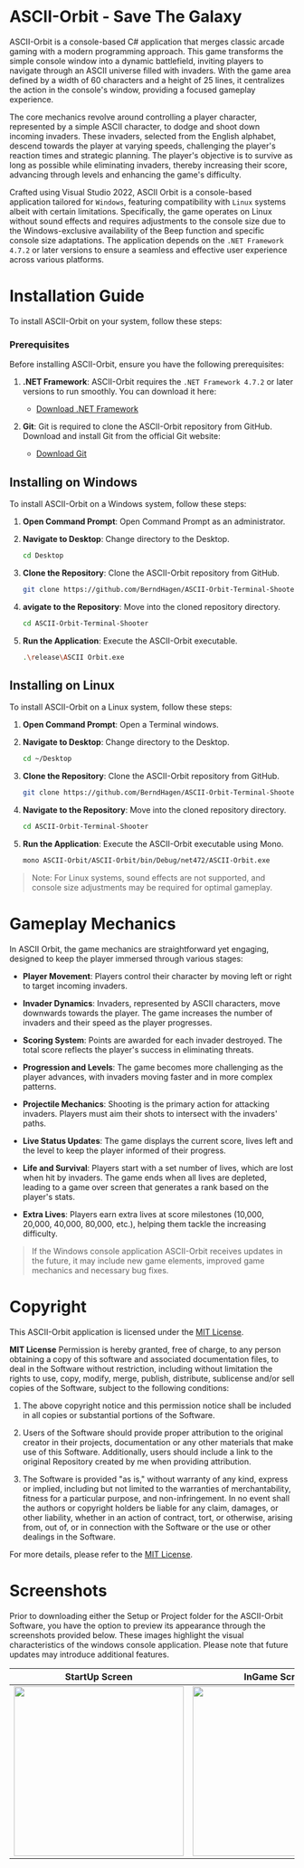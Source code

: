 # ASCII-Orbit - Save The Galaxy

ASCII-Orbit is a console-based C# application that merges classic arcade gaming with a modern programming approach. This game transforms the simple console window into a dynamic battlefield, inviting players to navigate through an ASCII universe filled with invaders. With the game area defined by a width of 60 characters and a height of 25 lines, it centralizes the action in the console's window, providing a focused gameplay experience.

The core mechanics revolve around controlling a player character, represented by a simple ASCII character, to dodge and shoot down incoming invaders. These invaders, selected from the English alphabet, descend towards the player at varying speeds, challenging the player's reaction times and strategic planning. The player's objective is to survive as long as possible while eliminating invaders, thereby increasing their score, advancing through levels and enhancing the game's difficulty.

Crafted using Visual Studio 2022, ASCII Orbit is a console-based application tailored for `Windows`, featuring compatibility with `Linux` systems albeit with certain limitations. Specifically, the game operates on Linux without sound effects and requires adjustments to the console size due to the Windows-exclusive availability of the Beep function and specific console size adaptations. The application depends on the `.NET Framework 4.7.2` or later versions to ensure a seamless and effective user experience across various platforms.

# Installation Guide

To install ASCII-Orbit on your system, follow these steps:

### Prerequisites

Before installing ASCII-Orbit, ensure you have the following prerequisites:

1. **.NET Framework**: ASCII-Orbit requires the `.NET Framework 4.7.2` or later versions to run smoothly. You can download it here:
   - [Download .NET Framework](https://dotnet.microsoft.com/download/dotnet-framework)
   
2. **Git**: Git is required to clone the ASCII-Orbit repository from GitHub. Download and install Git from the official Git website:
   - [Download Git](https://git-scm.com/)

## Installing on Windows

To install ASCII-Orbit on a Windows system, follow these steps:

1. **Open Command Prompt**: Open Command Prompt as an administrator.

2. **Navigate to Desktop**: Change directory to the Desktop.
   ```bash
   cd Desktop

3. **Clone the Repository**: Clone the ASCII-Orbit repository from GitHub.
   ```bash
   git clone https://github.com/BerndHagen/ASCII-Orbit-Terminal-Shooter.git

4. **avigate to the Repository**: Move into the cloned repository directory.
   ```bash
   cd ASCII-Orbit-Terminal-Shooter

5. **Run the Application**: Execute the ASCII-Orbit executable.
   ```bash
   .\release\ASCII Orbit.exe

## Installing on Linux

To install ASCII-Orbit on a Linux system, follow these steps:

1. **Open Command Prompt**: Open a Terminal windows.

2. **Navigate to Desktop**: Change directory to the Desktop.
   ```bash
   cd ~/Desktop
   
3. **Clone the Repository**: Clone the ASCII-Orbit repository from GitHub.
   ```bash
   git clone https://github.com/BerndHagen/ASCII-Orbit-Terminal-Shooter.git

4. **Navigate to the Repository**: Move into the cloned repository directory.
   ```bash
   cd ASCII-Orbit-Terminal-Shooter

5. **Run the Application**: Execute the ASCII-Orbit executable using Mono.
   ```bash
   mono ASCII-Orbit/ASCII-Orbit/bin/Debug/net472/ASCII-Orbit.exe

> Note: For Linux systems, sound effects are not supported, and console size adjustments may be required for optimal gameplay.

# Gameplay Mechanics

In ASCII Orbit, the game mechanics are straightforward yet engaging, designed to keep the player immersed through various stages:

- **Player Movement**: Players control their character by moving left or right to target incoming invaders.

- **Invader Dynamics**: Invaders, represented by ASCII characters, move downwards towards the player. The game increases the number of invaders and their speed as the player progresses.

- **Scoring System**: Points are awarded for each invader destroyed. The total score reflects the player's success in eliminating threats.

- **Progression and Levels**: The game becomes more challenging as the player advances, with invaders moving faster and in more complex patterns.

- **Projectile Mechanics**: Shooting is the primary action for attacking invaders. Players must aim their shots to intersect with the invaders' paths.

- **Live Status Updates**: The game displays the current score, lives left and the level to keep the player informed of their progress.

- **Life and Survival**: Players start with a set number of lives, which are lost when hit by invaders. The game ends when all lives are depleted, leading to a game over screen that generates a rank based on the player's stats.

- **Extra Lives**: Players earn extra lives at score milestones (10,000, 20,000, 40,000, 80,000, etc.), helping them tackle the increasing difficulty.
  
> If the Windows console application ASCII-Orbit receives updates in the future, it may include new game elements, improved game mechanics and necessary bug fixes.

# Copyright

This ASCII-Orbit application is licensed under the [MIT License](LICENSE).

**MIT License**
Permission is hereby granted, free of charge, to any person obtaining a copy of this software and associated documentation files, to deal in the Software without restriction, including without limitation the rights to use, copy, modify, merge, publish, distribute, sublicense and/or sell copies of the Software, subject to the following conditions:

1. The above copyright notice and this permission notice shall be included in all copies or substantial portions of the Software.

2. Users of the Software should provide proper attribution to the original creator in their projects, documentation or any other materials that make use of this Software. Additionally, users should include a link to the original Repository created by me when providing attribution.

3. The Software is provided "as is," without warranty of any kind, express or implied, including but not limited to the warranties of merchantability, fitness for a particular purpose, and non-infringement. In no event shall the authors or copyright holders be liable for any claim, damages, or other liability, whether in an action of contract, tort, or otherwise, arising from, out of, or in connection with the Software or the use or other dealings in the Software.

For more details, please refer to the [MIT License](LICENSE).

# Screenshots
Prior to downloading either the Setup or Project folder for the ASCII-Orbit Software, you have the option to preview its appearance through the screenshots provided below. These images highlight the visual characteristics of the windows console application. Please note that future updates may introduce additional features.

| StartUp Screen               | InGame Screen                | GameOver Screen              |
|------------------------------|------------------------------|------------------------------|
| <img src="https://github.com/BerndHagen/ASCII-Orbit-Terminal-Shooter/raw/main/img/v1.0.0-ascii-orbit-title.png" width="300px"> | <img src="https://github.com/BerndHagen/ASCII-Orbit-Terminal-Shooter/raw/main/img/v1.0.0-ascii-orbit-game.png" width="300px"> | <img src="https://github.com/BerndHagen/ASCII-Orbit-Terminal-Shooter/raw/main/img/v1.0.0-ascii-orbit-gameover.png" width="300px"> |
